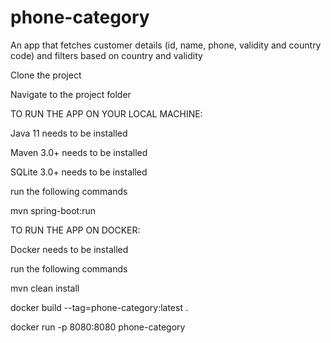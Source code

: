 # phone-category
An app that fetches customer details (id, name, phone, validity and country code) and filters based on country and validity


Clone the project


Navigate to the project folder


TO RUN THE APP ON YOUR LOCAL MACHINE:

Java 11 needs to be installed

Maven 3.0+ needs to be installed

SQLite 3.0+ needs to be installed


run the following commands

mvn spring-boot:run


TO RUN THE APP ON DOCKER:

Docker needs to be installed

run the following commands

mvn clean install

docker build --tag=phone-category:latest .

docker run -p 8080:8080 phone-category

